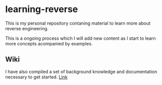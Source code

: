 # learning-reverse

This is my personal repository contaning material to learn more about reverse engineering.

This is a ongoing process which I will add new content as I start to learn more concepts acompanied by examples.

## Wiki

I have also compiled a set of background knowledge and documentation necessary to get started. [Link](https://github.com/xufuou/learning-reverse/wiki)
